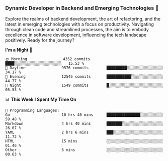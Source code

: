 ### Dynamic Developer in Backend and Emerging Technologies 🚀 

Explore the realms of backend development, the art of refactoring, and the latest in emerging technologies with a focus on productivity. Navigating through clean code and streamlined processes, the aim is to embody excellence in software development, influencing the tech landscape positively. Ready for the journey?

<!--START_SECTION:waka-->
**I'm a Night 🦉** 

```text
🌞 Morning                4352 commits        ████░░░░░░░░░░░░░░░░░░░░░   15.53 % 
🌆 Daytime                9576 commits        █████████░░░░░░░░░░░░░░░░   34.17 % 
🌃 Evening                12545 commits       ███████████░░░░░░░░░░░░░░   44.77 % 
🌙 Night                  1549 commits        █░░░░░░░░░░░░░░░░░░░░░░░░   05.53 % 
```


📊 **This Week I Spent My Time On** 

```text
💬 Programming Languages: 
Go                       10 hrs 40 mins      ███████████████░░░░░░░░░░   59.48 % 
Markdown                 4 hrs 40 mins       ███████░░░░░░░░░░░░░░░░░░   26.07 % 
YAML                     2 hrs 6 mins        ███░░░░░░░░░░░░░░░░░░░░░░   11.72 % 
HTML                     15 mins             ░░░░░░░░░░░░░░░░░░░░░░░░░   01.46 % 
Other                    6 mins              ░░░░░░░░░░░░░░░░░░░░░░░░░   00.63 % 
```


<!--END_SECTION:waka-->
